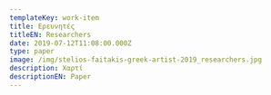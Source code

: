 ```yaml
---
templateKey: work-item
title: Ερευνητές
titleEN: Researchers
date: 2019-07-12T11:08:00.000Z
type: paper
image: /img/stelios-faitakis-greek-artist-2019_researchers.jpg
description: Χαρτί
descriptionEN: Paper
---
```

